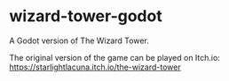 # wizard-tower-godot
A Godot version of The Wizard Tower.

The original version of the game can be played on Itch.io:
https://starlightlacuna.itch.io/the-wizard-tower
